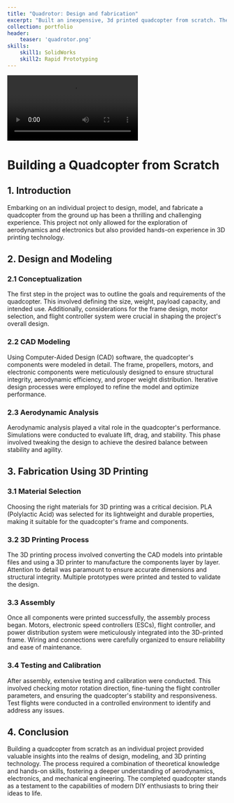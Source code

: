 ```yaml
---
title: "Quadrotor: Design and fabrication"
excerpt: "Built an inexpensive, 3d printed quadcopter from scratch. The quadcopter was deployed for photogrammetry of mines for volumetric data analysis." 
collection: portfolio
header:
    teaser: 'quadrotor.png'
skills:
    skill1: SolidWorks
    skill2: Rapid Prototyping
---
```



<video src="https://github.com/YogeshMaan/yogeshmaan.github.io/assets/50791062/1bb73926-a91b-4473-944d-e9779214e1bd" controls="controls" style="max-width: 730px;">
</video>

# Building a Quadcopter from Scratch

## 1. Introduction

Embarking on an individual project to design, model, and fabricate a quadcopter from the ground up has been a thrilling and challenging experience. This project not only allowed for the exploration of aerodynamics and electronics but also provided hands-on experience in 3D printing technology.

## 2. Design and Modeling

### 2.1 Conceptualization

The first step in the project was to outline the goals and requirements of the quadcopter. This involved defining the size, weight, payload capacity, and intended use. Additionally, considerations for the frame design, motor selection, and flight controller system were crucial in shaping the project's overall design.

### 2.2 CAD Modeling

Using Computer-Aided Design (CAD) software, the quadcopter's components were modeled in detail. The frame, propellers, motors, and electronic components were meticulously designed to ensure structural integrity, aerodynamic efficiency, and proper weight distribution. Iterative design processes were employed to refine the model and optimize performance.

### 2.3 Aerodynamic Analysis

Aerodynamic analysis played a vital role in the quadcopter's performance. Simulations were conducted to evaluate lift, drag, and stability. This phase involved tweaking the design to achieve the desired balance between stability and agility.

## 3. Fabrication Using 3D Printing

### 3.1 Material Selection

Choosing the right materials for 3D printing was a critical decision. PLA (Polylactic Acid) was selected for its lightweight and durable properties, making it suitable for the quadcopter's frame and components.

### 3.2 3D Printing Process

The 3D printing process involved converting the CAD models into printable files and using a 3D printer to manufacture the components layer by layer. Attention to detail was paramount to ensure accurate dimensions and structural integrity. Multiple prototypes were printed and tested to validate the design.

### 3.3 Assembly

Once all components were printed successfully, the assembly process began. Motors, electronic speed controllers (ESCs), flight controller, and power distribution system were meticulously integrated into the 3D-printed frame. Wiring and connections were carefully organized to ensure reliability and ease of maintenance.

### 3.4 Testing and Calibration

After assembly, extensive testing and calibration were conducted. This involved checking motor rotation direction, fine-tuning the flight controller parameters, and ensuring the quadcopter's stability and responsiveness. Test flights were conducted in a controlled environment to identify and address any issues.

## 4. Conclusion

Building a quadcopter from scratch as an individual project provided valuable insights into the realms of design, modeling, and 3D printing technology. The process required a combination of theoretical knowledge and hands-on skills, fostering a deeper understanding of aerodynamics, electronics, and mechanical engineering. The completed quadcopter stands as a testament to the capabilities of modern DIY enthusiasts to bring their ideas to life.




